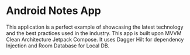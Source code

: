 # Android Notes App
This application is a perfect example of showcasing the latest technology and the best practices used in the industry. This app is built upon MVVM Clean Architecture Jetpack Compose. It uses Dagger Hilt for dependency Injection and Room Database for Local DB.
